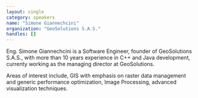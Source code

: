 ```yaml
---
layout: single
category: speakers
name: "Simone Giannechcini"
organization: "GeoSolutions S.A.S."
handles: []
---
```


Eng. Simone Giannechcini is a Software Engineer, founder of GeoSolutions S.A.S., with more than 10 years experience in C++ and Java development, currenty working as the managing director at GeoSolutions.

Areas of interest include, GIS with emphasis on raster data management and generic performance optimization, Image Processing, advanced visualization techniques.
